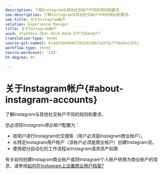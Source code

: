 ```yaml
---
description: 了解Instagram与其他社交帐户不同的规则和要求。
seo-description: 了解Instagram与其他社交帐户不同的规则和要求。
seo-title: 关于Instagram帐户
solution: Experience Manager
title: 关于Instagram帐户
uuid: 1fa2b4ca-264c-42c8-8dcb-57f7543ed2f7
translation-type: tm+mt
source-git-commit: 67aeb3de964473b326c88c3a3f81ff48a6a12652
workflow-type: tm+mt
source-wordcount: '133'
ht-degree: 0%

---
```



# 关于Instagram帐户{#about-instagram-accounts}

了解Instagram与其他社交帐户不同的规则和要求。

您必须将&#x200B;*Instagram商业帐户*&#x200B;配置为：

* 按用户进行Instagram社交搜索（用户必须是Instagram商业帐户）。
* 从特定Instagram用户帐户（该帐户必须是商业帐户）创建Instagram流。
* 使用部分自动化的工作流程从Instagram请求资产权限

有关如何创建Instagram商业帐户或将Instagram个人帐户转换为商业帐户的信息，请参阅[如何在Instagram上设置商业用户档案?](https://www.facebook.com/help/502981923235522)
